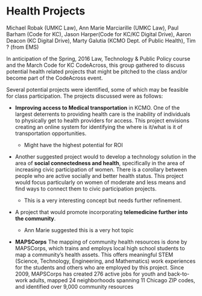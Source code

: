 # Health Projects


Michael Robak (UMKC Law), Ann Marie Marciarille (UMKC Law), Paul Barham (Code for KC), Jason Harper(Code for KC/KC Digital Drive), Aaron Deacon (KC Digital Drive), Marty Galutia (KCMO Dept. of Public Health), Tim  ? (from EMS)

In anticipation of the Spring, 2016 Law, Technology & Public Policy course and the March Code for KC CodeAcross, this group gathered to discuss potential health related projects that might be pitched to the class and/or become part of the CodeAcross event.

Several potential projects were identified, some of which may be feasible for class participation.  The projects discussed were as follows:


* **Improving access to Medical transportation** in KCMO.  One of the largest deterrents to providing health care is the inability of individuals to physically get to health providers for access.  This project envisions creating an online system for identifying the where is it/what is it of transportation opportunities. 

    *  Might have the  highest potential for ROI

* Another suggested project would to develop a technology solution in the area of **social connectedness and health**, specifically in the area of increasing civic participation of women.  There is a corollary between people who are active socially and better health status.  This project would focus particularly on women of moderate and less means and find ways to connect them to civic participation projects.

    *  This is a very interesting concept but needs further refinement.

* A project that would promote incorporating **telemedicine further into the community**.  

    * Ann Marie suggested this is a very hot topic
    
* **MAPSCorps** The mapping of community health resources is done by MAPSCorps, which trains and employs local high school students to map a community’s health assets. This offers meaningful STEM (Science, Technology, Engineering, and Mathematics) work experiences for the students and others who are employed by this project. Since 2009, MAPSCorps has created 276 active jobs for youth and back-to-work adults, mapped 24 neighborhoods spanning 11 Chicago ZIP codes, and identified over 9,000 community resources

